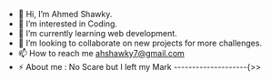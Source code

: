 - 👋 Hi, I’m Ahmed Shawky.
- 👀 I’m interested in Coding.
- 🌱 I’m currently learning web development.
- 💞️ I’m looking to collaborate on new projects for more challenges.
- 📫 How to reach me ahshawky7@gmail.com
- ⚡ About me : No Scare but I left my Mark --------------------{>>

<!---
AhmedShawkyDev/AhmedShawkyDev is a ✨ special ✨ repository because its `README.md` (this file) appears on your GitHub profile.
You can click the Preview link to take a look at your changes.
--->
